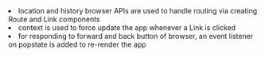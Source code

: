 <li> location and history browser APIs are used to handle routing via creating Route and Link components </li>
<li> context is used to force update the app whenever a Link is clicked </li>
<li> for responding to forward and back button of browser, an event listener on popstate is added to re-render the app</li>
